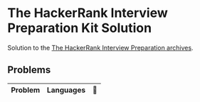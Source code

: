 # The HackerRank Interview Preparation Kit Solution
Solution to the [The HackerRank Interview Preparation archives](https://www.hackerrank.com/interview/interview-preparation-kit).

## Problems
| Problem | Languages | :link: |
| :-: | :-: | :-: |
